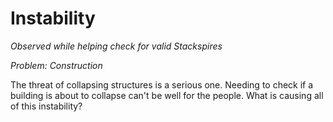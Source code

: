 # Instability

*Observed while helping check for valid Stackspires*

*Problem: Construction*

The threat of collapsing structures is a serious one. Needing to check if a building is about to collapse can't be well for the people. What is causing all of this instability? 